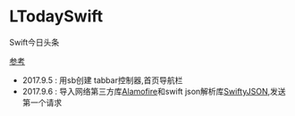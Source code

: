 # LTodaySwift
Swift今日头条

[参考](https://github.com/hrscy/TodayNews)

* 2017.9.5 : 用sb创建 tabbar控制器,首页导航栏
* 2017.9.6 : 导入网络第三方库[Alamofire](https://github.com/Alamofire/Alamofire)和swift json解析库[SwiftyJSON](https://github.com/SwiftyJSON/SwiftyJSON),发送第一个请求
